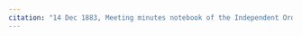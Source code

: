 ```yaml
---
citation: "14 Dec 1883, Meeting minutes notebook of the Independent Order of Good Templars, High Bridge Lodge No. 296, Tompkins County History Center, Ithaca NY."
---
```



